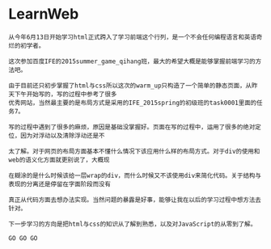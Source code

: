 # LearnWeb
    从今年6月13日开始学习html正式跨入了学习前端这个行列，是一个不会任何编程语言和英语奇烂的初学者。
    
    这次参加百度IFE的2015summer_game_qihang班，最大的希望大概是能够掌握前端学习的方法吧。
    
    由于目前还只初步掌握了html与css所以这次的warm_up只构造了一个简单的静态页面，从昨天下午开始写的，写的过程中参考了很多
    优秀网站，当然最主要的是布局方式是采用的IFE_2015spring的初级班的task0001里面的任务7。
    
    写的过程中遇到了很多的麻烦，原因是基础没掌握好。页面在写的过程中，运用了很多的绝对定位，因为对浮动以及清除浮动还是不
    
    太了解。对于网页的布局方面基本不懂什么情况下该应用什么样的布局方式。对于div的使用和web的语义化方面就更别说了，大概现
    
    在糊涂的是什么时候该给一层wrap的div，而什么时候又不该使用div来简化代码。关于结构与表现的分离还是停留在字面阶段而没有
    
    真正从代码方面去想办法实现。当然问题的暴露是好事，能够让我在以后的学习过程中想方法去针对。
    
    下一步学习的方向是把html与css的知识从了解到熟悉，以及对JavaScript的从零到了解。
    
    GO GO GO
